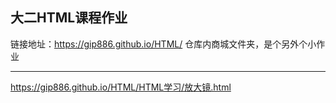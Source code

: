 ## 大二HTML课程作业
链接地址：https://gip886.github.io/HTML/
仓库内商城文件夹，是个另外个小作业
***
https://gip886.github.io/HTML/HTML学习/放大镜.html
